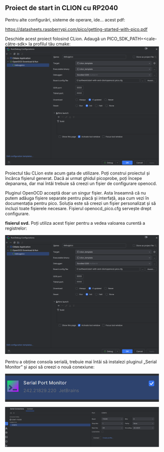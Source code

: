 
## Proiect de start in CLION cu RP2040

Pentru alte configurări, sisteme de operare, ide... acest pdf:

https://datasheets.raspberrypi.com/pico/getting-started-with-pico.pdf

Deschide acest proiect folosind CLion. Adaugă un PICO_SDK_PATH=<cale-către-sdk> la profilul tău cmake:
   ![img.png](img/img.png)

Proiectul tău CLion este acum gata de utilizare. Poți construi proiectul și încărca fișierul generat. 
Dacă ai urmat ghidul picoprobe, poți începe depanarea, dar mai întâi trebuie să creezi un fișier de 
configurare openocd.

Pluginul OpenOCD acceptă doar un singur fișier. Asta înseamnă că nu putem adăuga fișiere
separate pentru placă și interfață, așa cum vezi în documentația pentru pico. Soluția este să creezi 
un fișier personalizat și să incluzi toate fișierele necesare. Fișierul openocd_pico.cfg 
servește drept configurare.

**fisierul svd.** 
Poți utiliza acest fișier pentru a vedea valoarea curentă a registrelor:

![img.png](img/img.png)

Pentru a obține consola serială, trebuie mai întâi să instalezi pluginul „Serial Monitor” 
și apoi să creezi o nouă conexiune:


![img_1.png](img/img_1.png)

![img_2.png](img/img_2.png)